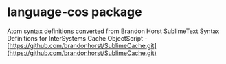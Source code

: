 # language-cos package

Atom syntax definitions [converted](http://atom.io/docs/latest/converting-a-text-mate-bundle)
from Brandon Horst SublimeText Syntax Definitions for InterSystems Cache ObjectScript -
[https://github.com/brandonhorst/SublimeCache.git](https://github.com/brandonhorst/SublimeCache.git)
